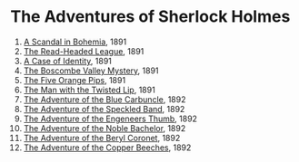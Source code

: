 # The Adventures of Sherlock Holmes

1. [A Scandal in Bohemia](/src/adve/scan/en/content), 1891
2. [The Read-Headed League](/src/adve/redh/en/content), 1891
3. [A Case of Identity](/src/adve/iden/en/content), 1891
4. [The Boscombe Valley Mystery](/src/adve/bosc/en/content), 1891
5. [The Five Orange Pips](/src/adve/five/en/content), 1891
6. [The Man with the Twisted Lip](/src/adve/twis/en/content), 1891
7. [The Adventure of the Blue Carbuncle](/src/adve/blue/en/content), 1892
8. [The Adventure of the Speckled Band](/src/adve/spec/en/content), 1892
9. [The Adventure of the Engeneers Thumb](/src/adve/engr/en/content), 1892
10. [The Adventure of the Noble Bachelor](/src/adve/nobl/en/content), 1892
11. [The Adventure of the Beryl Coronet](/src/adve/bery/en/content), 1892
12. [The Adventure of the Copper Beeches](/src/adve/copp/en/content), 1892
